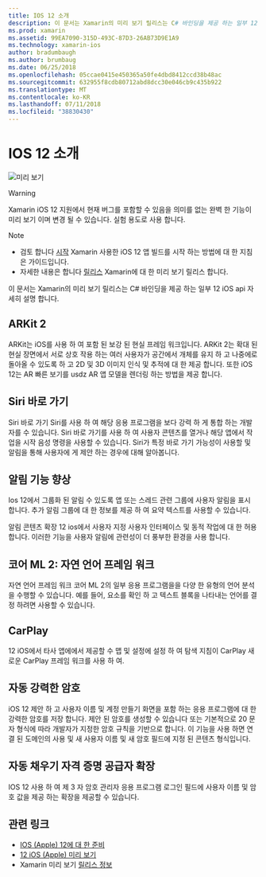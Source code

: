 ```yaml
---
title: IOS 12 소개
description: 이 문서는 Xamarin의 미리 보기 릴리스는 C# 바인딩을 제공 하는 일부 12 iOS api 자세히 설명 합니다.
ms.prod: xamarin
ms.assetid: 99EA7090-315D-493C-87D3-26AB73D9E1A9
ms.technology: xamarin-ios
author: bradumbaugh
ms.author: brumbaug
ms.date: 06/25/2018
ms.openlocfilehash: 05ccae0415e450365a50fe4dbd8412ccd38b48ac
ms.sourcegitcommit: 632955f8cdb80712abd8dcc30e046cb9c435b922
ms.translationtype: MT
ms.contentlocale: ko-KR
ms.lasthandoff: 07/11/2018
ms.locfileid: "38830430"
---
```

# <a name="introduction-to-ios-12"></a>IOS 12 소개

![미리 보기](~/media/shared/preview.png)

> [!WARNING]
> Xamarin iOS 12 지원에서 현재 버그를 포함할 수 있음을 의미를 없는 완벽 한 기능이 미리 보기 이며 변경 될 수 있습니다. 실험 용도로 사용 합니다.

> [!NOTE]
> - 검토 합니다 [시작](get-started.md) Xamarin 사용한 iOS 12 앱 빌드를 시작 하는 방법에 대 한 지침은 가이드입니다.
> - 자세한 내용은 합니다 [릴리스](https://releases.xamarin.com/preview-release-xcode-10-beta/) Xamarin에 대 한 미리 보기 릴리스 합니다.

이 문서는 Xamarin의 미리 보기 릴리스는 C# 바인딩을 제공 하는 일부 12 iOS api 자세히 설명 합니다.

## <a name="arkit-2"></a>ARKit 2

ARKit는 iOS를 사용 하 여 포함 된 보강 된 현실 프레임 워크입니다. ARKit 2는 확대 된 현실 장면에서 서로 상호 작용 하는 여러 사용자가 공간에서 개체를 유지 하 고 나중에로 돌아올 수 있도록 하 고 2D 및 3D 이미지 인식 및 추적에 대 한 제공 합니다. 또한 iOS 12는 AR 빠른 보기를 usdz AR 앱 모델을 렌더링 하는 방법을 제공 합니다.

## <a name="siri-shortcuts"></a>Siri 바로 가기

Siri 바로 가기 Siri를 사용 하 여 해당 응용 프로그램을 보다 강력 하 게 통합 하는 개발자를 수 있습니다. Siri 바로 가기를 사용 하 여 사용자 콘텐츠를 열거나 해당 앱에서 작업을 시작 음성 명령을 사용할 수 있습니다. Siri가 특정 바로 가기 가능성이 사용할 및 알림을 통해 사용자에 게 제안 하는 경우에 대해 알아봅니다.

## <a name="notification-improvements"></a>알림 기능 향상

Ios 12에서 그룹화 된 알림 수 있도록 앱 또는 스레드 관련 그룹에 사용자 알림을 표시 합니다. 추가 알림 그룹에 대 한 정보를 제공 하 여 요약 텍스트를 사용할 수 있습니다.

알림 콘텐츠 확장 12 ios에서 사용자 지정 사용자 인터페이스 및 동적 작업에 대 한 허용합니다. 이러한 기능을 사용자 알림에 관련성이 더 풍부한 환경을 사용 합니다.

## <a name="core-ml-2-natural-language-framework"></a>코어 ML 2: 자연 언어 프레임 워크

자연 언어 프레임 워크 코어 ML 2의 일부 응용 프로그램을을 다양 한 유형의 언어 분석을 수행할 수 있습니다. 예를 들어, 요소를 확인 하 고 텍스트 블록을 나타내는 언어를 결정 하려면 사용할 수 있습니다.

## <a name="carplay"></a>CarPlay

12 iOS에서 타사 앱에에서 제공할 수 맵 및 설정에 설정 하 여 탐색 지침이 CarPlay 새로운 CarPlay 프레임 워크를 사용 하 여.

## <a name="automatic-strong-passwords"></a>자동 강력한 암호

iOS 12 제안 하 고 사용자 이름 및 계정 만들기 화면을 포함 하는 응용 프로그램에 대 한 강력한 암호를 저장 합니다. 제안 된 암호를 생성할 수 있습니다 또는 기본적으로 20 문자 형식에 따라 개발자가 지정한 암호 규칙을 기반으로 합니다. 이 기능을 사용 하면 연결 된 도메인의 사용 및 새 사용자 이름 및 새 암호 필드에 지정 된 콘텐츠 형식입니다.

## <a name="autofill-credential-provider-extensions"></a>자동 채우기 자격 증명 공급자 확장

IOS 12 사용 하 여 제 3 자 암호 관리자 응용 프로그램 로그인 필드에 사용자 이름 및 암호 값을 제공 하는 확장을 제공할 수 있습니다.

## <a name="related-links"></a>관련 링크

- [IOS (Apple) 12에 대 한 준비](https://developer.apple.com/ios/)
- [12 iOS (Apple) 미리 보기](https://www.apple.com/ios/ios-12-preview/)
- Xamarin 미리 보기 [릴리스 정보](https://releases.xamarin.com/preview-release-xcode-10-beta/)
